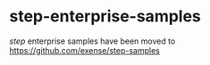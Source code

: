 # step-enterprise-samples

*step* enterprise samples have been moved to https://github.com/exense/step-samples